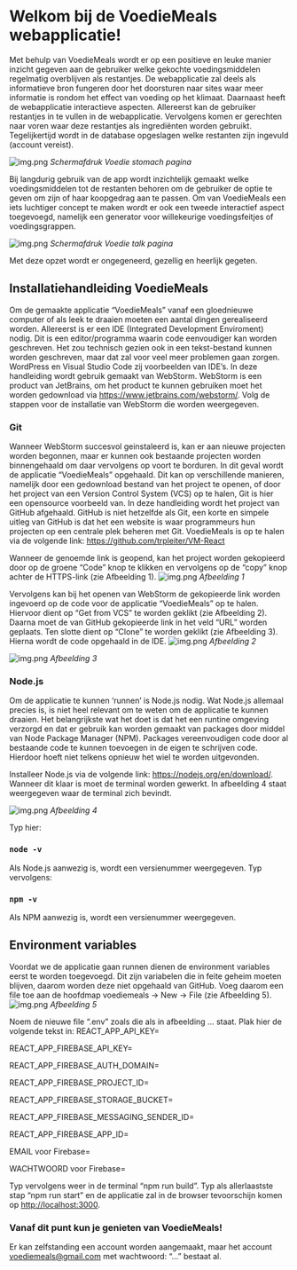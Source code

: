# Welkom bij de VoedieMeals webapplicatie!

Met behulp van VoedieMeals wordt er op een positieve en leuke manier inzicht gegeven aan de gebruiker welke gekochte
voedingsmiddelen regelmatig overblijven als restantjes. De webapplicatie zal deels als informatieve bron fungeren door
het doorsturen naar sites waar meer informatie is rondom het effect van voeding op het klimaat. Daarnaast heeft de
webapplicatie interactieve aspecten. Allereerst kan de gebruiker restantjes in te vullen in de webapplicatie. Vervolgens
komen er gerechten naar voren waar deze restantjes als ingrediënten worden gebruikt. Tegelijkertijd wordt in de database
opgeslagen welke restanten zijn ingevuld (account vereist). 

![img.png](src/assets/voedie-stomach-page.png)
*Schermafdruk Voedie stomach pagina*

Bij langdurig gebruik van de app wordt inzichtelijk gemaakt
welke voedingsmiddelen tot de restanten behoren om de gebruiker de optie te geven om zijn of haar koopgedrag aan te
passen. Om van VoedieMeals een iets luchtiger concept te maken wordt er ook een tweede interactief aspect toegevoegd,
namelijk een generator voor willekeurige voedingsfeitjes of voedingsgrappen. 

![img.png](src/assets/voedie-talk-page.png)
*Schermafdruk Voedie talk pagina*

Met deze opzet wordt er ongegeneerd, gezellig en heerlijk gegeten.

## Installatiehandleiding VoedieMeals

Om de gemaakte applicatie “VoedieMeals” vanaf een gloednieuwe computer of als leek te draaien moeten een aantal dingen
gerealiseerd worden. Allereerst is er een IDE (Integrated Development Enviroment) nodig. Dit is een editor/programma
waarin code eenvoudiger kan worden geschreven. Het zou technisch gezien ook in een tekst-bestand kunnen worden
geschreven, maar dat zal voor veel meer problemen gaan zorgen. WordPress en Visual Studio Code zij voorbeelden van
IDE’s. In deze handleiding wordt gebruik gemaakt van WebStorm. WebStorm is een product van JetBrains, om het product te
kunnen gebruiken moet het worden gedownload via https://www.jetbrains.com/webstorm/. Volg de stappen voor de installatie
van WebStorm die worden weergegeven.

### Git

Wanneer WebStorm succesvol geinstaleerd is, kan er aan nieuwe projecten worden begonnen, maar er kunnen ook bestaande
projecten worden binnengehaald om daar vervolgens op voort te borduren. In dit geval wordt de applicatie “VoedieMeals”
opgehaald. Dit kan op verschillende manieren, namelijk door een gedownload bestand van het project te openen, of door
het project van een Version Control System (VCS) op te halen, Git is hier een opensource voorbeeld van. In deze
handleiding wordt het project van GitHub afgehaald. GitHub is niet hetzelfde als Git, een korte en simpele uitleg van
GitHub is dat het een website is waar programmeurs hun projecten op een centrale plek beheren met Git. VoedieMeals is op
te halen via de volgende link: https://github.com/trpleiter/VM-React

Wanneer de genoemde link is geopend, kan het project worden gekopieerd door op de groene “Code” knop te klikken en
vervolgens op de “copy” knop achter de HTTPS-link (zie Afbeelding 1).
![img.png](src/assets/github.png)
*Afbeelding 1*

Vervolgens kan bij het openen van WebStorm de gekopieerde link worden ingevoerd op de code voor de applicatie
“VoedieMeals” op te halen. Hiervoor dient op “Get from VCS” te worden geklikt (zie Afbeelding 2). Daarna moet de van
GitHub gekopieerde link in het veld “URL” worden geplaats. Ten slotte dient op “Clone” te worden geklikt (zie Afbeelding
3). Hierna wordt de code opgehaald in de IDE.
![img.png](src/assets/git1.png)
*Afbeelding 2*

![img.png](src/assets/git2.png)
*Afbeelding 3*

### Node.js

Om de applicatie te kunnen ‘runnen’ is Node.js nodig. Wat Node.js allemaal precies is, is niet heel relevant om te weten
om de applicatie te kunnen draaien. Het belangrijkste wat het doet is dat het een runtine omgeving verzorgd en dat er
gebruik kan worden gemaakt van packages door middel van Node Package Manager (NPM). Packages vereenvoudigen code door al
bestaande code te kunnen toevoegen in de eigen te schrijven code. Hierdoor hoeft niet telkens opnieuw het wiel te worden
uitgevonden.

Installeer Node.js via de volgende link: https://nodejs.org/en/download/. Wanneer dit klaar is moet de terminal worden
gewerkt. In afbeelding 4 staat weergegeven waar de terminal zich bevindt.

![img.png](src/assets/terminalIDE.png)
*Afbeelding 4*

Typ hier:

### `node -v`

Als Node.js aanwezig is, wordt een versienummer weergegeven. Typ vervolgens:

### `npm -v`

Als NPM aanwezig is, wordt een versienummer weergegeven.

## Environment variables

Voordat we de applicatie gaan runnen dienen de environment variables eerst te worden toegevoegd. Dit zijn variabelen die
in feite geheim moeten blijven, daarom worden deze niet opgehaald van GitHub. Voeg daarom een file toe aan de hoofdmap
voediemeals -> New -> File (zie Afbeelding 5).
![img.png](src/assets/env.png)
*Afbeelding 5*

Noem de nieuwe file “.env” zoals die als in afbeelding … staat. Plak hier de volgende tekst in:
REACT_APP_API_KEY=

REACT_APP_FIREBASE_API_KEY=

REACT_APP_FIREBASE_AUTH_DOMAIN=

REACT_APP_FIREBASE_PROJECT_ID=

REACT_APP_FIREBASE_STORAGE_BUCKET=

REACT_APP_FIREBASE_MESSAGING_SENDER_ID=

REACT_APP_FIREBASE_APP_ID=

EMAIL voor Firebase=

WACHTWOORD voor Firebase=

Typ vervolgens weer in de terminal “npm run build”. Typ als allerlaastste stap “npm run start” en de applicatie zal in
de browser tevoorschijn komen op [http://localhost:3000](http://localhost:3000).

### Vanaf dit punt kun je genieten van VoedieMeals!

Er kan zelfstanding een account worden aangemaakt, maar het account voediemeals@gmail.com met wachtwoord: “...” bestaat
al.

